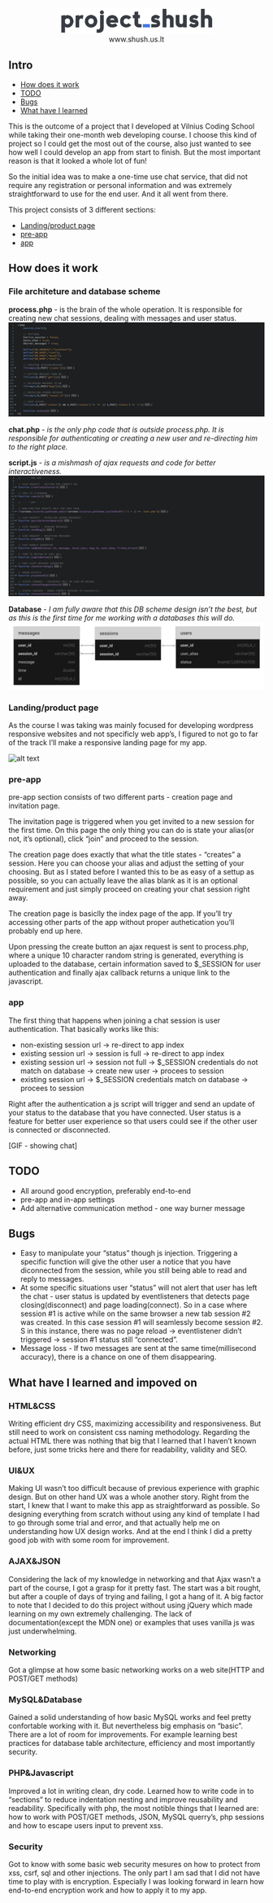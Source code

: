 <div align="center"><img width="300" src="assets/images/logo_500x500_color-dark.png"/></div>
<div align="center">www.shush.us.lt</div>

## Intro

  - [How does it work](#Work)
  - [TODO](#TODO)
  - [Bugs](#Bugs)
  - [What have I learned](#Learned)

This is the outcome of a project that I developed at Vilnius Coding School while taking their one-month web developing course. I choose this kind of project so I could get the most out of the course, also just wanted to see how well I could develop an app from start to finish. But the most important reason is that it looked a whole lot of fun!

So the initial idea was to make a one-time use chat service, that did not require any registration or personal information and was extremely straightforward to use for the end user. And it all went from there.

This project consists of 3 different sections:
- [Landing/product page](#Landing)
- [pre-app](#pre-app)
- [app](#app)

## <a name="Work"></a>How does it work

### File architeture and database scheme

**process.php** - is the brain of the whole operation. It is responsible for creating new chat sessions, dealing with messages and user status.
![alt text](demo-assets/process-php-code.png "process-php-code")

**chat.php** - *is the only php code that is outside process.php. It is responsible for authenticating or creating a new user and re-directing him to the right place.*

**script.js** - *is a mishmash of ajax requests and code for better interactiveness.*
![alt text](demo-assets/javascript-code.png "javascript-code")

**Database** - *I am fully aware that this DB scheme design isn’t the best, but as this is the first time for me working with a databases this will do.*
![alt text](demo-assets/database-scehem-noBG.png "database-scheme")

###  <a name="Landing"></a>Landing/product page

As the course I was taking was mainly focused for developing wordpress responsive websites and not specificly web app’s, I figured to not go to far of the track I’ll make a responsive landing page for my app.

![alt text](demo-assets/landing-page-preview.gif "landing-page-preview")

### <a name="pre-app"></a>pre-app

pre-app section consists of two different parts - creation page and invitation page.

The invitation page is triggered when you get invited to a new session for the first time. On this page the only thing you can do is state your alias(or not, it’s optional), click “join” and proceed to the session.

The creation page does exactly that what the title states - “creates” a session. Here you can choose your alias and adjust the setting of your choosing. But as I stated before I wanted this to be as easy of a settup as possible, so you can actually leave the alias blank as it is an optional requirement and just simply proceed on creating your chat session right away.

The creation page is basiclly the index page of the app. If you’ll try accessing other parts of the app without proper authetication you’ll probably end up here.

Upon pressing the create button an ajax request is sent to process.php, where a unique 10 character random string is generated, everything is uploaded to the database, certain information saved to $_SESSION for user authentication and finally ajax callback returns a unique link to the javascript.

### <a name="app"></a>app

The first thing that happens when joining a chat session is user authentication. That basically works like this:
  - non-existing session url -> re-direct to app index
  - existing session url -> session is full -> re-direct to app index
  - existing session url -> session not full -> $_SESSION credentials do not match on database -> create new user -> procees to session
  - existing session url -> $_SESSION credentials match on database -> procees to session

Right after the authentication a js script will trigger and send an update of your status to the database that you have connected. User status is a feature for better user experience so that users could see if the other user is connected or disconnected.

[GIF - showing chat]

## <a name="TODO"></a>TODO

  - All around good encryption, preferably end-to-end
  - pre-app and in-app settings
  - Add alternative communication method - one way burner message

## <a name="Bugs"></a>Bugs

  - Easy to manipulate your “status” though js injection. Triggering a specific function will give the other user a notice that you have diconnected from the session, while you still being able to read and reply to messages.
  - At some specific situations user “status” will not alert that user has left the chat - user status is updated by eventlisteners that detects page closing(disconnect) and page loading(connect). So in a case where session #1 is active while on the same browser a new tab session #2 was created. In this case session #1 will seamlessly become session #2. S in this instance, there was no page reload -> eventlistener didn’t triggered -> session #1 status still “connected”.
  - Message loss - If two messages are sent at the same time(millisecond accuracy), there is a chance on one of them disappearing.
  
## <a name="Learned"></a>What have I learned and impoved on

### HTML&CSS
Writing efficient dry CSS, maximizing accessibility and responsiveness. But still need to work on consistent css naming methodology. Regarding the actual HTML there was nothing that big that I learned that I haven’t known before, just some tricks here and there for readability, validity and SEO.

### UI&UX
Making UI wasn’t too difficult because of previous experience with graphic design. But on other hand UX was a whole another story. Right from the start, I knew that I want to make this app as straightforward as possible. So designing everything from scratch without using any kind of template I had to go through some trial and error, and that actually help me on understanding how UX design works. And at the end I think I did a pretty good job with with some room for improvement.

### AJAX&JSON
Considering the lack of my knowledge in networking and that Ajax wasn’t a part of the course, I got a grasp for it pretty fast. The start was a bit rought, but after a couple of days of trying and failing, I got a hang of it. A big factor to note that I decided to do this project without using jQuery which made learning on my own extremely challenging. The lack of documentation(except the MDN one) or examples that uses vanilla js was just underwhelming.

### Networking
Got a glimpse at how some basic networking works on a web site(HTTP and POST/GET methods)

### MySQL&Database
Gained a solid understanding of how basic MySQL works and feel pretty confortable working with it. But nevertheless big emphasis on “basic”. There are a lot of room for improvements. For example learning best practices for database table architecture, efficiency and most importantly security.

### PHP&Javascript
Improved a lot in writing clean, dry code. Learned how to write code in to “sections” to reduce indentation nesting and improve reusability and readability. Specifically with php, the most notible things that I learned are: how to work with POST/GET methods, JSON, MySQL querry’s, php sessions and how to escape users input to prevent xss.

### Security
Got to know with some basic web security mesures on how to protect from xss, csrf, sql and other injections. The only part I am sad that I did not have time to play with is encryption. Especially I was looking forward in learn how end-to-end encryption work and how to apply it to my app.

